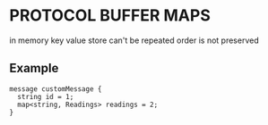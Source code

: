 # PROTOCOL BUFFER MAPS
in memory key value store
can't be repeated
order is not preserved

## Example
```
message customMessage {
  string id = 1;
  map<string, Readings> readings = 2;
}
```
